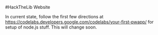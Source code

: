 #HackTheLib Website

In current state, follow the first few directions at https://codelabs.developers.google.com/codelabs/your-first-pwapp/ for setup of node.js stuff. This will change soon.